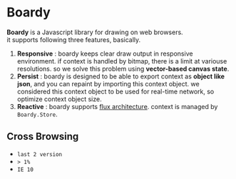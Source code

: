 # Boardy

**Boardy** is a Javascript library for drawing on web browsers.  
it supports following three features, basically.

1. **Responsive** : boardy keeps clear draw output in responsive environment. if context is handled by bitmap, there is a limit at variouse resolutions. so we solve this problem using **vector-based canvas state**. 
2. **Persist** : boardy is designed to be able to export context as **object like json**, and you can repaint by importing this context object. we considered this context object to be used for real-time network, so optimize context object size.
3. **Reactive** : boardy supports [flux architecture](https://facebook.github.io/flux/). context is managed by `Boardy.Store`.

## Cross Browsing

- `last 2 version`
- `> 1%`
- `IE 10`
